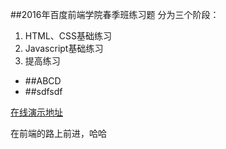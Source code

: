 
##2016年百度前端学院春季班练习题
分为三个阶段：
  1. HTML、CSS基础练习  
  2. Javascript基础练习  
  3. 提高练习  

* ##ABCD
* ##sdfsdf

[在线演示地址](http://sungd.github.io/ife201x)

在前端的路上前进，哈哈

